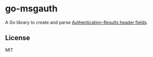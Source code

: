 # go-msgauth

A Go library to create and parse [Authentication-Results header fields](https://tools.ietf.org/html/rfc7601).

## License

MIT
